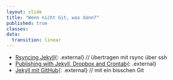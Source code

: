 ```yaml
---
layout: slide
title: "Wenn nicht Git, was dann?"
published: true
classes:
data:
  transition: linear
---
```


- [Rsyncing Jekyll](http://nathangrigg.net/2012/04/rsyncing-jekyll/){: .external} // übertragen mit rsync über ssh
- [Publishing with Jekyll, Dropbox and Crontab](http://maximebf.com/blog/2013/07/jekyll-dropbox-crontab/){: .external}
- [Jekyll mit GitHub](https://help.github.com/articles/using-jekyll-with-pages){: .external} // mit ein bisschen Git